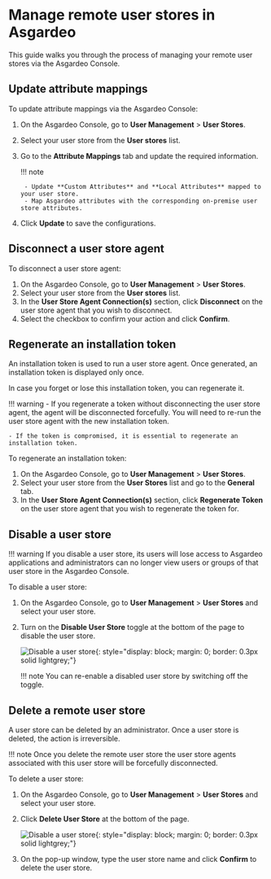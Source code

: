 # Manage remote user stores in Asgardeo
This guide walks you through the process of managing your remote user stores via the Asgardeo Console.

## Update attribute mappings

To update attribute mappings via the Asgardeo Console:

1. On the Asgardeo Console, go to **User Management** > **User Stores**.
2. Select your user store from the **User stores** list.
3. Go to the **Attribute Mappings** tab and update the required information.

    !!! note

        - Update **Custom Attributes** and **Local Attributes** mapped to your user store.
        - Map Asgardeo attributes with the corresponding on-premise user store attributes.

4. Click **Update** to save the configurations.

## Disconnect a user store agent

To disconnect a user store agent:

1. On the Asgardeo Console, go to **User Management** > **User Stores**.
2. Select your user store from the **User stores** list.
3. In the **User Store Agent Connection(s)** section, click **Disconnect** on the user store agent that you wish to disconnect.
4. Select the checkbox to confirm your action and click **Confirm**.

## Regenerate an installation token

An installation token is used to run a user store agent. Once generated, an installation token is displayed only once.

In case you forget or lose this installation token, you can regenerate it.

!!! warning
    - If you regenerate a token without disconnecting the user store agent, the agent will be disconnected forcefully. You will need to re-run the user store agent with the new installation token.

    - If the token is compromised, it is essential to regenerate an installation token.

To regenerate an installation token:

1. On the Asgardeo Console, go to **User Management** > **User Stores**.
2. Select your user store from the **User Stores** list and go to the **General** tab.
3. In the **User Store Agent Connection(s)** section, click **Regenerate Token** on the user store agent that you wish to regenerate the token for.


## Disable a user store

!!! warning
    If you disable a user store, its users will lose access to Asgardeo applications and administrators can no longer view users or groups of that user store in the Asgardeo Console.

To disable a user store:

1. On the Asgardeo Console, go to **User Management** > **User Stores** and select your user store.
2. Turn on the **Disable User Store** toggle at the bottom of the page to disable the user store.

    ![Disable a user store]({{base_path}}/assets/img/guides/user-stores/disable-user-store.png){: style="display: block; margin: 0; border: 0.3px solid lightgrey;"}

    !!! note
        You can re-enable a disabled user store by switching off the toggle.

## Delete a remote user store

A user store can be deleted by an administrator. Once a user store is deleted, the action is irreversible.

!!! note
    Once you delete the remote user store the user store agents associated with this user store will be forcefully disconnected.

To delete a user store:

1. On the Asgardeo Console, go to **User Management** > **User Stores** and select your user store.
2. Click **Delete User Store** at the bottom of the page.

    ![Disable a user store]({{base_path}}/assets/img/guides/user-stores/delete-user-store.png){: style="display: block; margin: 0; border: 0.3px solid lightgrey;"}

3. On the pop-up window, type the user store name and click **Confirm** to delete the user store.
